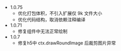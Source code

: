 - 1.0.75
  - 优化打包体积，不引入扩展仅 9k 文件大小
  - 优化代码结构，取消依赖注释编译
- 1.0.71
  - 修复组件中无法正常绘制
- 1.0.7
  - 修复h5中 ctx.drawRoundImage 后裁剪图片异常
